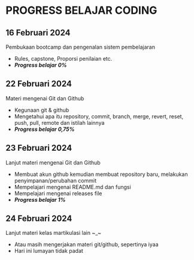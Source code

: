 # PROGRESS BELAJAR CODING <br>
## 16 Februari 2024 <br>
Pembukaan bootcamp dan pengenalan sistem pembelajaran
- Rules, capstone, Proporsi penilaian etc.
- ***Progress belajar 0%***

## 22 Februari 2024 <br>
Materi mengenai Git dan Github
- Kegunaan git & github
- Mengetahui apa itu repository, commit, branch, merge, revert, reset, push, pull, remote dan istilah lainnya
- ***Progress belajar 0,75%***

## 23 Februari 2024 <br>
Lanjut materi mengenai Git dan Github
- Membuat akun github kemudian membuat repository baru, melakukan penyimpanan/perubahan commit
- Mempelajari mengenai README.md dan fungsi
- Mempelajari mengenai releases file
- ***Progress belajar 1%***

## 24 Februari 2024 <br>
Lanjut materi kelas martikulasi lain ~_~
- Atau masih mengerjakan materi git/github, sepertinya iyaa
- Hari ini lumayan tidak padat 
